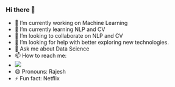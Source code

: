 ### Hi there 👋

<!--
**rajeshpabbati/rajeshpabbati** is a ✨ _special_ ✨ repository because its `README.md` (this file) appears on your GitHub profile.-->

<!--Here are some ideas to get you started:-->

- 🔭 I’m currently working on Machine Learning
- 🌱 I’m currently learning NLP and CV
- 👯 I’m looking to collaborate on NLP and CV
- 🤔 I’m looking for help with better exploring new technologies.
- 💬 Ask me about Data Science
- 📫 How to reach me: 
- <a href="https://www.linkedin.com/in/rajeshpabbati/"><img src="https://img.shields.io/badge/LinkedIn-0077B5?style=for-the-badge&logo=linkedin&logoColor=white" target="_blank"> </a>
- 😄 Pronouns: Rajesh
- ⚡ Fun fact: Netflix
